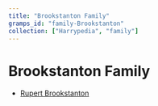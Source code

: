 ```yaml
---
title: "Brookstanton Family"
gramps_id: "family-Brookstanton"
collection: ["Harrypedia", "family"]
---
```


# Brookstanton Family

- [Rupert Brookstanton](/Harrypedia/people/Brookstanton/Rupert/)
